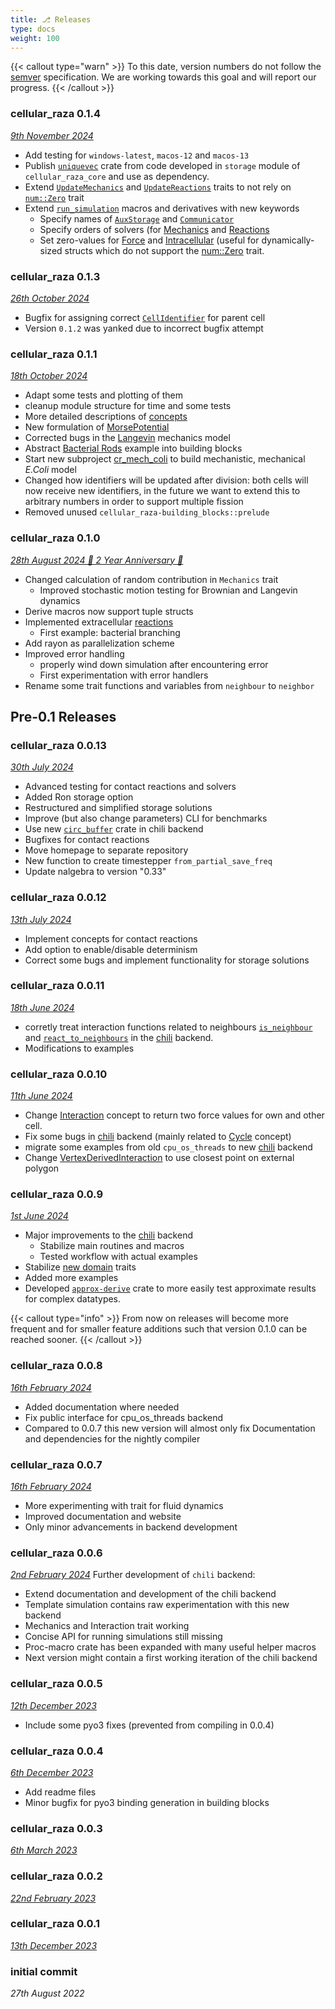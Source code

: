 ```yaml
---
title: ⎇ Releases
type: docs
weight: 100
---
```


{{< callout type="warn" >}}
To this date, version numbers do not follow the [semver](https://semver.org/) specification.
We are working towards this goal and will report our progress.
{{< /callout >}}

### cellular_raza 0.1.4
[_9th  November 2024_](git_diff-0.1.4-incremental.diff)

- Add testing for `windows-latest`, `macos-12` and `macos-13`
- Publish [`uniquevec`](https://crates.io/crates/uniquevec) crate from code developed in `storage`
  module of `cellular_raza_core` and use as dependency.
- Extend [`UpdateMechanics`](/docs/cellular_raza_core/backend/chili/trait.UpdateMechanics.html) and
  [`UpdateReactions`](/docs/cellular_raza_core/backend/chili/trait.UpdateReactions.html) traits
  to not rely on [`num::Zero`](https://docs.rs/num/latest/num/trait.Zero.html) trait
- Extend [`run_simulation`](/docs/cellular_raza_core/backend/chili/macro.run_simulation.html)
  macros and derivatives with new keywords
    - Specify names of [`AuxStorage`](/docs/cellular_raza_core/backend/chili/) and
      [`Communicator`](/docs/cellular_raza_core/backend/chili)
    - Specify orders of solvers (for [Mechanics](/internals/concepts/cell/mechanics) and
      [Reactions](/internals/concepts/cell/reactions)
    - Set zero-values for [Force](/internals/concepts/cell/mechanics) and
      [Intracellular](/internals/concepts/cell/reactions) (useful for dynamically-sized structs
      which do not support the [num::Zero](https://docs.rs/num/latest/num/trait.Zero.html) trait.

### cellular_raza 0.1.3
[_26th October 2024_](git_diff-0.1.3-incremental.diff)

- Bugfix for assigning correct
  [`CellIdentifier`](/docs/cellular_raza_core/backend/chili/struct.CellIdentifier.html) for parent
  cell
- Version `0.1.2` was yanked due to incorrect bugfix attempt

### cellular_raza 0.1.1
[_18th October 2024_](git_diff-0.1.1-incremental.diff)

- Adapt some tests and plotting of them
- cleanup module structure for time and some tests
- More detailed descriptions of [concepts](/internals/concepts)
- New formulation of [MorsePotential](/docs/cellular_raza_building_blocks/struct.MorsePotential.html)
- Corrected bugs in the [Langevin](/docs/cellular_raza_building_blocks/struct.Langevin.html)
  mechanics model
- Abstract [Bacterial Rods](/showcase/bacterial-rods) example into building blocks
- Start new subproject [cr_mech_coli](https://github.com/jonaspleyer/cr_mech_coli) to build
  mechanistic, mechanical _E.Coli_ model
- Changed how identifiers will be updated after division:
  both cells will now receive new identifiers, in the future we want to extend this to arbitrary
  numbers in order to support multiple fission
- Removed unused `cellular_raza-building_blocks::prelude`

### cellular_raza 0.1.0
[_28th August 2024 🎉 2 Year Anniversary 🎉_](git_diff-0.1.0-incremental.diff)
- Changed calculation of random contribution in `Mechanics` trait
    - Improved stochastic motion testing for Brownian and Langevin dynamics
- Derive macros now support tuple structs
- Implemented extracellular [reactions](/internals/concepts/domain/reactions)
    - First example: bacterial branching
- Add rayon as parallelization scheme
- Improved error handling
    - properly wind down simulation after encountering error
    - First experimentation with error handlers
- Rename some trait functions and variables from `neighbour` to `neighbor`

## Pre-0.1 Releases
### cellular_raza 0.0.13
[_30th July 2024_](git_diff-0.0.13-incremental.diff)
- Advanced testing for contact reactions and solvers
- Added Ron storage option
- Restructured and simplified storage solutions
- Improve (but also change parameters) CLI for benchmarks
- Use new [`circ_buffer`](https://crates.io/crates/circ_buffer) crate in chili backend
- Bugfixes for contact reactions
- Move homepage to separate repository
- New function to create timestepper `from_partial_save_freq`
- Update nalgebra to version "0.33"

### cellular_raza 0.0.12
[_13th July 2024_](git_diff-0.0.12-incremental.diff)
- Implement concepts for contact reactions
- Add option to enable/disable determinism
- Correct some bugs and implement functionality for storage solutions

### cellular_raza 0.0.11
[_18th June 2024_](git_diff-0.0.11-incremental.diff)
- corretly treat interaction functions related to neighbours
  [`is_neighbour`](/docs/cellular_raza_concepts/trait.Interaction.html#method.is_neighbour) and
  [`react_to_neighbours`](/docs/cellular_raza_concepts/trait.Interaction.html#method.react_to_neighbours)
  in the [chili](/internals/backends/chili) backend.
- Modifications to examples

### cellular_raza 0.0.10
[_11th June 2024_](git_diff-0.0.10-incremental.diff)
- Change [Interaction](/internals/concepts/cell/interaction) concept to return two force values for
  own and other cell.
- Fix some bugs in [chili](/internals/backends/chili) backend (mainly related to
  [Cycle](/internals/concepts/cell/cycle) concept)
- migrate some examples from old `cpu_os_threads` to new [chili](/internals/backends/chili) backend
- Change [VertexDerivedInteraction](/docs/cellular_raza_building_blocks/struct.VertexDerivedInteraction.html)
  to use closest point on external polygon

### cellular_raza 0.0.9
[_1st June 2024_](git_diff-0.0.9-incremental.diff)
- Major improvements to the [chili](/internals/backends/chili) backend
    - Stabilize main routines and macros
    - Tested workflow with actual examples
- Stabilize [new domain](/docs/cellular_raza_concepts/domain_new) traits
- Added more examples
- Developed [`approx-derive`](https://crates.io/crates/approx-derive) crate to more easily test
  approximate results for complex datatypes.

{{< callout type="info" >}}
From now on releases will become more frequent and for smaller feature additions such that version
0.1.0 can be reached sooner.
{{< /callout >}}

### cellular_raza 0.0.8
[_16th February 2024_](git_diff-0.0.8-incremental.diff)
- Added documentation where needed
- Fix public interface for cpu_os_threads backend
- Compared to 0.0.7 this new version will almost only fix Documentation and dependencies for the nightly compiler

### cellular_raza 0.0.7
[_16th February 2024_](git_diff-0.0.7-incremental.diff)
- More experimenting with trait for fluid dynamics
- Improved documentation and website
- Only minor advancements in backend development

### cellular_raza 0.0.6
[_2nd February 2024_](git_diff-0.0.6-incremental.diff)
Further development of `chili` backend:
- Extend documentation and development of the chili backend
- Template simulation contains raw experimentation with this new backend
- Mechanics and Interaction trait working
- Concise API for running simulations still missing
- Proc-macro crate has been expanded with many useful helper macros
- Next version might contain a first working iteration of the chili backend

### cellular_raza 0.0.5
[_12th December 2023_](git_diff-0.0.5-incremental.diff)
- Include some pyo3 fixes (prevented from compiling in 0.0.4)

### cellular_raza 0.0.4
[_6th December 2023_](git_diff-0.0.4-incremental.diff)
- Add readme files
- Minor bugfix for pyo3 binding generation in building blocks

### cellular_raza 0.0.3
[_6th March 2023_](git_diff-0.0.3-incremental.diff)

### cellular_raza 0.0.2
[_22nd February 2023_](git_diff-0.0.2-incremental.diff)

### cellular_raza 0.0.1
[_13th December 2023_](git_diff-0.0.1-incremental.diff)

### initial commit
_27th August 2022_
